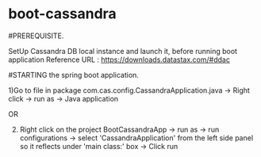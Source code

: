 # boot-cassandra

#PREREQUISITE.

SetUp Cassandra DB local instance and launch it, before running boot application
Reference URL : https://downloads.datastax.com/#ddac

#STARTING the spring boot application.

1)Go to file in package com.cas.config.CassandraApplication.java -> Right click -> run as -> Java application

OR

2) Right click on the project BootCassandraApp -> run as -> run configurations -> select 'CassandraApplication' from the left side panel 
so it reflects under 'main class:' box -> Click run
